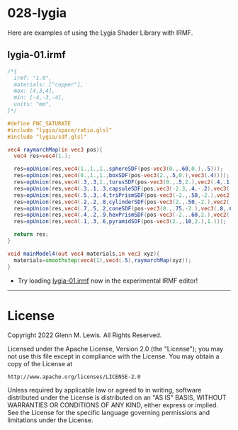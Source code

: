 # 028-lygia

Here are examples of using the Lygia Shader Library with IRMF.

## lygia-01.irmf

```glsl
/*{
  irmf: "1.0",
  materials: ["copper"],
  max: [4,3,4],
  min: [-4,-3,-4],
  units: "mm",
}*/

#define FNC_SATURATE
#include "lygia/space/ratio.glsl"
#include "lygia/sdf.glsl"

vec4 raymarchMap(in vec3 pos){
  vec4 res=vec4(1.);

  res=opUnion(res,vec4(1.,1.,1.,sphereSDF(pos-vec3(0.,.60,0.),.5)));
  res=opUnion(res,vec4(0.,1.,1.,boxSDF(pos-vec3(2.,.5,0.),vec3(.4))));
  res=opUnion(res,vec4(.3,.3,1.,torusSDF(pos-vec3(0.,.5,2.),vec2(.4,.1))));
  res=opUnion(res,vec4(.3,.1,.3,capsuleSDF(pos,vec3(-2.3,.4,-.2),vec3(-1.6,.75,.2),.2)));
  res=opUnion(res,vec4(.5,.3,.4,triPrismSDF(pos-vec3(-2.,.50,-2.),vec2(.5,.1))));
  res=opUnion(res,vec4(.2,.2,.8,cylinderSDF(pos-vec3(2.,.50,-2.),vec2(.2,.4))));
  res=opUnion(res,vec4(.7,.5,.2,coneSDF(pos-vec3(0.,.75,-2.),vec3(.8,.6,.6))));
  res=opUnion(res,vec4(.4,.2,.9,hexPrismSDF(pos-vec3(-2.,.60,2.),vec2(.5,.1))));
  res=opUnion(res,vec4(.1,.3,.6,pyramidSDF(pos-vec3(2.,.10,2.),1.)));

  return res;
}

void mainModel4(out vec4 materials,in vec3 xyz){
  materials=smoothstep(vec4(1),vec4(.5),raymarchMap(xyz));
}
```

* Try loading [lygia-01.irmf](https://gmlewis.github.io/irmf-editor/?s=github.com/gmlewis/irmf-examples/blob/master/examples/028-lygia/lygia-01.irmf) now in the experimental IRMF editor!

----------------------------------------------------------------------

# License

Copyright 2022 Glenn M. Lewis. All Rights Reserved.

Licensed under the Apache License, Version 2.0 (the "License");
you may not use this file except in compliance with the License.
You may obtain a copy of the License at

    http://www.apache.org/licenses/LICENSE-2.0

Unless required by applicable law or agreed to in writing, software
distributed under the License is distributed on an "AS IS" BASIS,
WITHOUT WARRANTIES OR CONDITIONS OF ANY KIND, either express or implied.
See the License for the specific language governing permissions and
limitations under the License.
